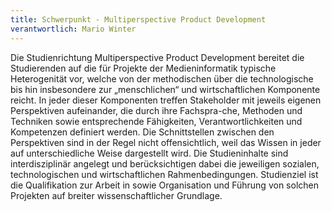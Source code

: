 ```yaml
---
title: Schwerpunkt - Multiperspective Product Development
verantwortlich: Mario Winter
---
```


Die Studienrichtung Multiperspective Product Development bereitet die Studierenden auf die für Projekte der Medieninformatik typische Heterogenität vor, welche von der methodischen über die technologische bis hin insbesondere zur „menschlichen“ und wirtschaftlichen Komponente reicht. In jeder dieser Komponenten treffen Stakeholder mit jeweils eigenen Perspektiven aufeinander, die durch ihre Fachspra-che, Methoden und Techniken sowie entsprechende Fähigkeiten, Verantwortlichkeiten und Kompetenzen definiert werden. Die Schnittstellen zwischen den Perspektiven sind in der Regel nicht offensichtlich, weil das Wissen in jeder auf unterschiedliche Weise dargestellt wird. Die Studieninhalte sind interdisziplinär angelegt und berücksichtigen dabei die jeweiligen sozialen, technologischen und wirtschaftlichen Rahmenbedingungen. Studienziel ist die Qualifikation zur Arbeit in sowie Organisation und Führung von solchen Projekten auf breiter wissenschaftlicher Grundlage.